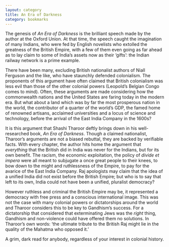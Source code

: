 ```yaml
---
layout: category
title: An Era of Darkness
category: bookmarks
---
```


The genesis of *An Era of Darkness* is the brilliant speech made by the author at the Oxford Union. At that time, the speech caught the imagination of many Indians, who were fed by English novelists who extolled the greatness of the British Empire, with a few of them even going as far ahead as to lay claim to some of India’s assets now as their ‘gifts’: the Indian railway network is a prime example. 

There have been many, excluding British nationalist authors of Niall Ferguson and the like, who have staunchly defended colonialism. The proponents of this argument have often claimed that British colonialism was less evil than those of the other colonial powers (Leopold’s Belgian Congo comes to mind). Often, these arguments are made considering how the commonwealth nations and the United States are faring today in the modern era. But what about a land which was by far the most prosperous nation in the world, the contributor of a quarter of the world’s GDP, the famed home of renowned artisans, acclaimed universities and a locus of science and technology, before the arrival of the East India Company in the 1600s?

It is this argument that Shashi Tharoor deftly brings down in his well-researched book, *An Era of Darkness*. Though a claimed nationalist, Tharoor’s arguments are not a biased rebuttal, they are backed by verifiable facts. With every chapter, the author hits home the argument that *everything* that the British did in India was never for the Indians, but for its own benefit. The racism, the economic exploitation, the policy of *divide et impera* were all meant to subjugate a once great people to their knees, to bow down to the might and ruthlessness of the Empire, to pay for the avarice of the East India Company. Raj apologists may claim that the idea of a unified India did not exist before the British Empire; but who is to say that left to its own, India could not have been a unified, pluralist democracy?

However ruthless and criminal the British Empire may be, it represented a democracy with free press and a conscious international image. This was not the case with many colonial powers or dictatorships around the world and Tharoor considers this to be key to Gandhism’s success. For a dictatorship that considered that exterminating Jews was the *right* thing, Gandhism and non-violence could have offered them no solutions. In Tharoor’s own words: ‘the ultimate tribute to the British Raj might lie in the quality of the Mahatma who opposed it.’

A grim, dark read for anybody, regardless of your interest in colonial history. 
